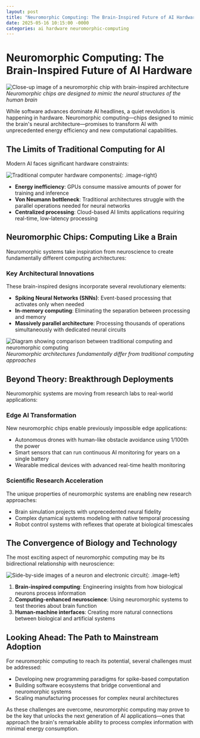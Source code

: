 ```yaml
---
layout: post
title: "Neuromorphic Computing: The Brain-Inspired Future of AI Hardware"
date: 2025-05-16 10:15:00 -0000
categories: ai hardware neuromorphic-computing
---
```


# Neuromorphic Computing: The Brain-Inspired Future of AI Hardware

![Close-up image of a neuromorphic chip with brain-inspired architecture](https://images.unsplash.com/photo-1544511916-0148ccdeb877?w=1200&h=600&crop=entropy&fit=crop)
*Neuromorphic chips are designed to mimic the neural structures of the human brain*

While software advances dominate AI headlines, a quiet revolution is happening in hardware. Neuromorphic computing—chips designed to mimic the brain's neural architecture—promises to transform AI with unprecedented energy efficiency and new computational capabilities.

## The Limits of Traditional Computing for AI

Modern AI faces significant hardware constraints:

![Traditional computer hardware components](https://images.unsplash.com/photo-1518770660439-4636190af475?w=800&h=500&crop=entropy&fit=crop){: .image-right}

- **Energy inefficiency**: GPUs consume massive amounts of power for training and inference
- **Von Neumann bottleneck**: Traditional architectures struggle with the parallel operations needed for neural networks
- **Centralized processing**: Cloud-based AI limits applications requiring real-time, low-latency processing

## Neuromorphic Chips: Computing Like a Brain

Neuromorphic systems take inspiration from neuroscience to create fundamentally different computing architectures:

### Key Architectural Innovations

These brain-inspired designs incorporate several revolutionary elements:

- **Spiking Neural Networks (SNNs)**: Event-based processing that activates only when needed
- **In-memory computing**: Eliminating the separation between processing and memory
- **Massively parallel architecture**: Processing thousands of operations simultaneously with dedicated neural circuits

![Diagram showing comparison between traditional computing and neuromorphic computing](https://images.unsplash.com/photo-1581092335878-be00e4c6b6b2?w=800&h=500&crop=entropy&fit=crop)
*Neuromorphic architectures fundamentally differ from traditional computing approaches*

## Beyond Theory: Breakthrough Deployments

Neuromorphic systems are moving from research labs to real-world applications:

### Edge AI Transformation

New neuromorphic chips enable previously impossible edge applications:
- Autonomous drones with human-like obstacle avoidance using 1/100th the power
- Smart sensors that can run continuous AI monitoring for years on a single battery
- Wearable medical devices with advanced real-time health monitoring

### Scientific Research Acceleration

The unique properties of neuromorphic systems are enabling new research approaches:
- Brain simulation projects with unprecedented neural fidelity
- Complex dynamical systems modeling with native temporal processing
- Robot control systems with reflexes that operate at biological timescales

## The Convergence of Biology and Technology

The most exciting aspect of neuromorphic computing may be its bidirectional relationship with neuroscience:

![Side-by-side images of a neuron and electronic circuit](https://images.unsplash.com/photo-1507413245164-6160d8298b31?w=800&h=500&crop=entropy&fit=crop){: .image-left}

1. **Brain-inspired computing**: Engineering insights from how biological neurons process information
2. **Computing-enhanced neuroscience**: Using neuromorphic systems to test theories about brain function
3. **Human-machine interfaces**: Creating more natural connections between biological and artificial systems

## Looking Ahead: The Path to Mainstream Adoption

For neuromorphic computing to reach its potential, several challenges must be addressed:

- Developing new programming paradigms for spike-based computation
- Building software ecosystems that bridge conventional and neuromorphic systems
- Scaling manufacturing processes for complex neural architectures

As these challenges are overcome, neuromorphic computing may prove to be the key that unlocks the next generation of AI applications—ones that approach the brain's remarkable ability to process complex information with minimal energy consumption.
